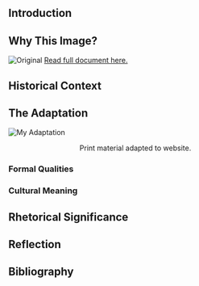 ## Introduction 

## Why This Image? 

![Original](https://i.imgur.com/W4Z496e.png)
[Read full document here.](https://100years.plannedparenthood.org/content/images/era-4/WeRememberBrocure.pdf) 

## Historical Context 

## The Adaptation

![My Adaptation](https://i.imgur.com/STXZfEh.png)
<p align="center">Print material adapted to website.
  
### Formal Qualities 

### Cultural Meaning

## Rhetorical Significance 

## Reflection 

## Bibliography
